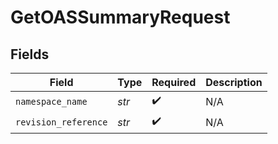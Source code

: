 # GetOASSummaryRequest


## Fields

| Field                | Type                 | Required             | Description          |
| -------------------- | -------------------- | -------------------- | -------------------- |
| `namespace_name`     | *str*                | :heavy_check_mark:   | N/A                  |
| `revision_reference` | *str*                | :heavy_check_mark:   | N/A                  |